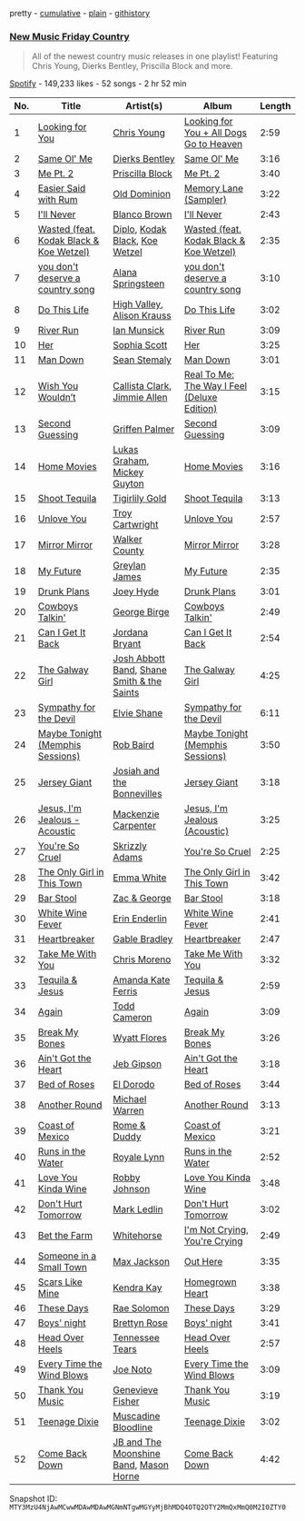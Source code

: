 pretty - [cumulative](/playlists/cumulative/37i9dQZF1DWVn8zvR5ROMB.md) - [plain](/playlists/plain/37i9dQZF1DWVn8zvR5ROMB) - [githistory](https://github.githistory.xyz/mackorone/spotify-playlist-archive/blob/main/playlists/plain/37i9dQZF1DWVn8zvR5ROMB)

### [New Music Friday Country](https://open.spotify.com/playlist/37i9dQZF1DWVn8zvR5ROMB)

> All of the newest country music releases in one playlist! Featuring Chris Young, Dierks Bentley, Priscilla Block and more.

[Spotify](https://open.spotify.com/user/spotify) - 149,233 likes - 52 songs - 2 hr 52 min

| No. | Title | Artist(s) | Album | Length |
|---|---|---|---|---|
| 1 | [Looking for You](https://open.spotify.com/track/67IfTiMwPNN0wQE7Scfzu9) | [Chris Young](https://open.spotify.com/artist/4BYxqVkZyFjtik7crYLg5Q) | [Looking for You + All Dogs Go to Heaven](https://open.spotify.com/album/1Z9asNGoCrbamQYIoR9Q6j) | 2:59 |
| 2 | [Same Ol' Me](https://open.spotify.com/track/2j9qsSH43C5uLA9plM8532) | [Dierks Bentley](https://open.spotify.com/artist/7x8nK0m0cP2ksQf0mjWdPS) | [Same Ol' Me](https://open.spotify.com/album/35yIxwyaotm2loJwUWdbQc) | 3:16 |
| 3 | [Me Pt\. 2](https://open.spotify.com/track/6C4dL9m6mVWPNyIst3o9HU) | [Priscilla Block](https://open.spotify.com/artist/6BpvASijzSWj7gnZD4Dvf1) | [Me Pt\. 2](https://open.spotify.com/album/73L4E257h0FFOUu4HflhPm) | 3:40 |
| 4 | [Easier Said with Rum](https://open.spotify.com/track/0ldNuRVJEd701YS7trW3ot) | [Old Dominion](https://open.spotify.com/artist/6y8XlgIV8BLlIg1tT1R10i) | [Memory Lane \(Sampler\)](https://open.spotify.com/album/4V44bvifYsLR3aXWlJuvHs) | 3:22 |
| 5 | [I'll Never](https://open.spotify.com/track/2c9WCG3eAxbCUiEbvAVj2z) | [Blanco Brown](https://open.spotify.com/artist/3yzRiNMZdTsSUgplcyYZ4i) | [I'll Never](https://open.spotify.com/album/18EtwJgfmxArCatnS6w49T) | 2:43 |
| 6 | [Wasted \(feat\. Kodak Black & Koe Wetzel\)](https://open.spotify.com/track/7ndDjjFDzw6Q68TmIzgHep) | [Diplo](https://open.spotify.com/artist/5fMUXHkw8R8eOP2RNVYEZX), [Kodak Black](https://open.spotify.com/artist/46SHBwWsqBkxI7EeeBEQG7), [Koe Wetzel](https://open.spotify.com/artist/1Tie3AZgLQZqYEp8Fv4zOZ) | [Wasted \(feat\. Kodak Black & Koe Wetzel\)](https://open.spotify.com/album/3H6onVGHhKCNYV3ctLLMBf) | 2:35 |
| 7 | [you don't deserve a country song](https://open.spotify.com/track/6Ucd3amMzVE9d4UeimUUUS) | [Alana Springsteen](https://open.spotify.com/artist/4TPT9nwjRvEV49q7f8p4fy) | [you don't deserve a country song](https://open.spotify.com/album/2bjwSohuICaxJuvKX9Fh0M) | 3:10 |
| 8 | [Do This Life](https://open.spotify.com/track/20b1ZVJECgqoqGKYZtlYzv) | [High Valley](https://open.spotify.com/artist/5sQqZtsAbXAoAnvA8iN9kN), [Alison Krauss](https://open.spotify.com/artist/5J6L7N6B4nI1M5cwa29mQG) | [Do This Life](https://open.spotify.com/album/2AGbKNoFBqHgrfKjUOksc2) | 3:02 |
| 9 | [River Run](https://open.spotify.com/track/5dXlTSS5qfLerFrdR32LXA) | [Ian Munsick](https://open.spotify.com/artist/7HjGPPtdNuHcK8crc7iNkn) | [River Run](https://open.spotify.com/album/3mBdZACUd5ArkYoWDRD2nW) | 3:09 |
| 10 | [Her](https://open.spotify.com/track/0DxQMXqaPwr0sEhLJJLycH) | [Sophia Scott](https://open.spotify.com/artist/3lNLsfeVJSiSyjk2tXnPAp) | [Her](https://open.spotify.com/album/7I2c6Y3Gmbwq4uFcUH4Dv4) | 3:25 |
| 11 | [Man Down](https://open.spotify.com/track/1MdDSHdHItoEtGTMPe6m2u) | [Sean Stemaly](https://open.spotify.com/artist/2dZ1l4hWgtbMS0N5T9Oalb) | [Man Down](https://open.spotify.com/album/6YUOrIBzNM5gTyYHZ9ZAcW) | 3:01 |
| 12 | [Wish You Wouldn’t](https://open.spotify.com/track/6n4oQej0fopZK1Vijr6CFo) | [Callista Clark](https://open.spotify.com/artist/5aizOVB0aFinBgezLPkhnm), [Jimmie Allen](https://open.spotify.com/artist/147nKr9upHZSSxqCzh9j7c) | [Real To Me: The Way I Feel \(Deluxe Edition\)](https://open.spotify.com/album/5dMuhkxPLZSmG1uGMuPEf1) | 3:15 |
| 13 | [Second Guessing](https://open.spotify.com/track/0rrF82CbDxrY8y5nDVM7um) | [Griffen Palmer](https://open.spotify.com/artist/00b93R5OC1EHaBxEdQUfAQ) | [Second Guessing](https://open.spotify.com/album/3dUeViIWtPKrhBzcSzuXAD) | 3:09 |
| 14 | [Home Movies](https://open.spotify.com/track/17MgFhOFZc6JvSRHANh0rY) | [Lukas Graham](https://open.spotify.com/artist/25u4wHJWxCA9vO0CzxAbK7), [Mickey Guyton](https://open.spotify.com/artist/6nfN5B7Jmi853SHa9106Hz) | [Home Movies](https://open.spotify.com/album/5VCVMgNgN16eWS7kReGzEt) | 3:16 |
| 15 | [Shoot Tequila](https://open.spotify.com/track/6nTul7GTW3DInboBkJvvHw) | [Tigirlily Gold](https://open.spotify.com/artist/0z4vOhwPxS2J5ULMg8edzb) | [Shoot Tequila](https://open.spotify.com/album/6qm6WlvE5XIrFEoYTcKT2Q) | 3:13 |
| 16 | [Unlove You](https://open.spotify.com/track/1jAzdHn0n2mODt7ZwW9S8N) | [Troy Cartwright](https://open.spotify.com/artist/24I45QsPZf5Gr7aVlVmTfr) | [Unlove You](https://open.spotify.com/album/5qYZqs3PoSTi0pozQm4zSH) | 2:57 |
| 17 | [Mirror Mirror](https://open.spotify.com/track/5wPtqoXt8zNzahGo8ddVBz) | [Walker County](https://open.spotify.com/artist/4O8A9zKc4TrSgV0RQp0cRg) | [Mirror Mirror](https://open.spotify.com/album/2piO0gBC50BNPmipi0ngdg) | 3:28 |
| 18 | [My Future](https://open.spotify.com/track/3BgmOSHUxnpSAcUM1ekBrj) | [Greylan James](https://open.spotify.com/artist/0obiwW8UEpyliJ4xhXqrra) | [My Future](https://open.spotify.com/album/3ar0skKJQsyath9XFqdFDh) | 2:35 |
| 19 | [Drunk Plans](https://open.spotify.com/track/7aquXzKa4ABAOshANU0qio) | [Joey Hyde](https://open.spotify.com/artist/6zAROtrmmahss9R8KCCWRo) | [Drunk Plans](https://open.spotify.com/album/1XyWXqkjfSA9gnFAsSNCY3) | 3:01 |
| 20 | [Cowboys Talkin'](https://open.spotify.com/track/2jz9PifMeY1ZYmE720XkID) | [George Birge](https://open.spotify.com/artist/27R1aBy7FfkYevfYen4sMp) | [Cowboys Talkin'](https://open.spotify.com/album/3C4reNN9sXoVmK5CArdmzk) | 2:49 |
| 21 | [Can I Get It Back](https://open.spotify.com/track/3dRMxBaouik33046d8r5fL) | [Jordana Bryant](https://open.spotify.com/artist/69CLILkCLdR4JOoQieAFm2) | [Can I Get It Back](https://open.spotify.com/album/6Xe4MJT37L8Bqi6LJ5WgDy) | 2:54 |
| 22 | [The Galway Girl](https://open.spotify.com/track/4HrdoGHlfUq1D0wJm1kZkD) | [Josh Abbott Band](https://open.spotify.com/artist/2EJ5MRZCzpHSSNNEpTx9Kb), [Shane Smith & the Saints](https://open.spotify.com/artist/4pLxUMyDrijXynrUP59whJ) | [The Galway Girl](https://open.spotify.com/album/3hW3sQNLMGyjGyGQmEAMTr) | 4:25 |
| 23 | [Sympathy for the Devil](https://open.spotify.com/track/6h9Fw1r8UrEjLLV1Olr8eI) | [Elvie Shane](https://open.spotify.com/artist/2eIB6vFotL2su94z3pUC1j) | [Sympathy for the Devil](https://open.spotify.com/album/4YB4OSIynZQsL1z0OhNhri) | 6:11 |
| 24 | [Maybe Tonight \(Memphis Sessions\)](https://open.spotify.com/track/5YPirFdVdnIZjzxFEtVaZu) | [Rob Baird](https://open.spotify.com/artist/1eE9EMjfAxDNT22LXc4Xpt) | [Maybe Tonight \(Memphis Sessions\)](https://open.spotify.com/album/79fZSdLiTUjTsHATo86h8f) | 3:50 |
| 25 | [Jersey Giant](https://open.spotify.com/track/1md6N1TV9uNH2VdiCcYEkM) | [Josiah and the Bonnevilles](https://open.spotify.com/artist/3FMcVBx2TMq2f5gEPcUieC) | [Jersey Giant](https://open.spotify.com/album/7HwlzPe0rapJWoSeLp9KDn) | 3:18 |
| 26 | [Jesus, I'm Jealous \- Acoustic](https://open.spotify.com/track/0uL4SapXUqoglkXcxSxxDY) | [Mackenzie Carpenter](https://open.spotify.com/artist/1gYlQ5LjfQz9QPaCApCsDZ) | [Jesus, I'm Jealous \(Acoustic\)](https://open.spotify.com/album/4ukUWOwW7hB7JJUKehg5gi) | 3:25 |
| 27 | [You're So Cruel](https://open.spotify.com/track/7eGTNVmPCLLg1H80egouhZ) | [Skrizzly Adams](https://open.spotify.com/artist/6cHNKcqDykgDCRgnvKdSfK) | [You're So Cruel](https://open.spotify.com/album/7IUuXW09EzBCNXRSR5KdA0) | 2:25 |
| 28 | [The Only Girl in This Town](https://open.spotify.com/track/7srtUghHdazY4WJBbOlk1S) | [Emma White](https://open.spotify.com/artist/0jyVlKezMuRdYUzTxp5vRM) | [The Only Girl in This Town](https://open.spotify.com/album/7fbU6BAbja1mNYnXcA4HQK) | 3:42 |
| 29 | [Bar Stool](https://open.spotify.com/track/3BXXeeDb5cRoU8ltoBSwZL) | [Zac & George](https://open.spotify.com/artist/7iRcNlPUgLcb7ypcVzSOCh) | [Bar Stool](https://open.spotify.com/album/0SjN1060n5MWfmGaveIxx0) | 3:18 |
| 30 | [White Wine Fever](https://open.spotify.com/track/3NkQqI6tzRrU1RBWYdn112) | [Erin Enderlin](https://open.spotify.com/artist/3ZRP1FiHFKaftTFYOMsFxj) | [White Wine Fever](https://open.spotify.com/album/1YU58rXCQi3aRacvSYYtxH) | 2:41 |
| 31 | [Heartbreaker](https://open.spotify.com/track/0nuWM8tQsLjFmi4pK0hkKA) | [Gable Bradley](https://open.spotify.com/artist/2wHxKvmyVbfpfcynrta2z1) | [Heartbreaker](https://open.spotify.com/album/7fZkKb3GsZ0aPaDsKcNecX) | 2:47 |
| 32 | [Take Me With You](https://open.spotify.com/track/63NHWmcOqFvV7ZgFub36EP) | [Chris Moreno](https://open.spotify.com/artist/4Bikw36AHYxTvphOQCWykA) | [Take Me With You](https://open.spotify.com/album/0sp3Gbs5eRrl0Hndwn3xBy) | 3:32 |
| 33 | [Tequila & Jesus](https://open.spotify.com/track/5JmPEM8bSll0vER2dileMA) | [Amanda Kate Ferris](https://open.spotify.com/artist/70fLCgRxbluMfGRaiWAr49) | [Tequila & Jesus](https://open.spotify.com/album/26r9eUuVGcHmTnUvkosR8S) | 2:59 |
| 34 | [Again](https://open.spotify.com/track/0Ustl8OXZB4GLaGK8HuIPa) | [Todd Cameron](https://open.spotify.com/artist/1GDTrfwX4qatgMsAdV5WiL) | [Again](https://open.spotify.com/album/434Wsj2X1jxkxnq4jKq5Sb) | 3:09 |
| 35 | [Break My Bones](https://open.spotify.com/track/1VSJKbdlrDRdI8oYu3tnzi) | [Wyatt Flores](https://open.spotify.com/artist/46lEQmDJLJeyltECJYJv1Y) | [Break My Bones](https://open.spotify.com/album/6jfQgc5MPRJrPqeJ8L1eu5) | 3:26 |
| 36 | [Ain't Got the Heart](https://open.spotify.com/track/5WvHZvK7EkrTFOSttRAmTv) | [Jeb Gipson](https://open.spotify.com/artist/3MG8H6zu9EvmL5sRtFpDMF) | [Ain't Got the Heart](https://open.spotify.com/album/4dJrfQpx73rRWTpN84an2P) | 3:18 |
| 37 | [Bed of Roses](https://open.spotify.com/track/1KiOU4CV744ifyal32xXP6) | [El Dorodo](https://open.spotify.com/artist/6sUWXsmu4XcTynrokoDkg7) | [Bed of Roses](https://open.spotify.com/album/1UK1SQs4pkjWsjZPxR58le) | 3:44 |
| 38 | [Another Round](https://open.spotify.com/track/11VDLa4XbXDIPC6rxbpAy1) | [Michael Warren](https://open.spotify.com/artist/4jaMlhvqHdr7aBdujxJ8Dq) | [Another Round](https://open.spotify.com/album/1cziB9zkAdtab5TMnmJ8sH) | 3:13 |
| 39 | [Coast of Mexico](https://open.spotify.com/track/24OQkw4XBqokeDVSo02QkE) | [Rome & Duddy](https://open.spotify.com/artist/56sqxTFviOe84mo1jj3faF) | [Coast of Mexico](https://open.spotify.com/album/55Y4qTA9jMWi34RUt8i0w4) | 3:21 |
| 40 | [Runs in the Water](https://open.spotify.com/track/23N88NB06TPBz1hnmWGD7O) | [Royale Lynn](https://open.spotify.com/artist/7dvWKl1x7kPPPiDDBibQaK) | [Runs in the Water](https://open.spotify.com/album/30MV0NI0oRjedV3vXrGSCi) | 2:52 |
| 41 | [Love You Kinda Wine](https://open.spotify.com/track/5MmG6OZkTfTujtbt97W5ZJ) | [Robby Johnson](https://open.spotify.com/artist/1yKm1X4CnWuMKpiFXlDNgs) | [Love You Kinda Wine](https://open.spotify.com/album/0AgysCa83U2hCIKPB36zas) | 3:48 |
| 42 | [Don't Hurt Tomorrow](https://open.spotify.com/track/3XxrHocVCxYAzngkTjgaes) | [Mark Ledlin](https://open.spotify.com/artist/5qcJdMBiyDrEyqDgplPfh5) | [Don't Hurt Tomorrow](https://open.spotify.com/album/5UAquGztN5QQSnvN6VIzOM) | 3:02 |
| 43 | [Bet the Farm](https://open.spotify.com/track/0pnlQEGorBpiIr67R5hsdS) | [Whitehorse](https://open.spotify.com/artist/3PSH5PsWfZQiD2wieKU0ss) | [I'm Not Crying, You're Crying](https://open.spotify.com/album/2yNUReN1do8Qbg6xkfJiw6) | 2:49 |
| 44 | [Someone in a Small Town](https://open.spotify.com/track/0z9BWlwwnXf43hIht63fqC) | [Max Jackson](https://open.spotify.com/artist/6uxoiISyynknybWW6SQrTe) | [Out Here](https://open.spotify.com/album/6J013FF5t7AYV5OUYYtjTH) | 3:35 |
| 45 | [Scars Like Mine](https://open.spotify.com/track/5weOdZgsRFrbFICHc2Wpkz) | [Kendra Kay](https://open.spotify.com/artist/55wvuImkFMHjZ1nYmhdXYJ) | [Homegrown Heart](https://open.spotify.com/album/4AZNC4IUI2uN9O88CWIrEP) | 3:38 |
| 46 | [These Days](https://open.spotify.com/track/2G2LEDfGyClnyT7BHdBt5P) | [Rae Solomon](https://open.spotify.com/artist/7at7kcgaPBhQ81Ywmtnjkd) | [These Days](https://open.spotify.com/album/4WBH81EKYo6ah7rpOH1ibd) | 3:29 |
| 47 | [Boys' night](https://open.spotify.com/track/73he95SqLWfFXaWy7iKhum) | [Brettyn Rose](https://open.spotify.com/artist/6nWt7zuZMhRyN0ZTx47dVn) | [Boys' night](https://open.spotify.com/album/6pjiU22g79mRPtXUPDGsvs) | 3:41 |
| 48 | [Head Over Heels](https://open.spotify.com/track/1jYSPfNifaG203iocWz3Dk) | [Tennessee Tears](https://open.spotify.com/artist/1OepmLWhBeEx78WuUhnuHp) | [Head Over Heels](https://open.spotify.com/album/2Zwca1zlGTxQ9jvBQOeSoU) | 2:57 |
| 49 | [Every Time the Wind Blows](https://open.spotify.com/track/75uibUPA6MfDNMvMkVdvUi) | [Joe Noto](https://open.spotify.com/artist/5LdcH2qfkgvOFBkwSSQWz3) | [Every Time the Wind Blows](https://open.spotify.com/album/4Imsm6pmgopxjnMpO3ETov) | 3:09 |
| 50 | [Thank You Music](https://open.spotify.com/track/2x5yqSwOT9Ym6GyC7e0ivt) | [Genevieve Fisher](https://open.spotify.com/artist/72fK1tR09pjiiGHJciVg73) | [Thank You Music](https://open.spotify.com/album/2qN62TjOSiHBdhMpcy3g1r) | 3:19 |
| 51 | [Teenage Dixie](https://open.spotify.com/track/6wnnwyj7qwd1ry2CH2LjEP) | [Muscadine Bloodline](https://open.spotify.com/artist/0EyZDKtc41e4A3a3v69MxD) | [Teenage Dixie](https://open.spotify.com/album/16ieiOh4bGfXzs6gA8peRQ) | 3:02 |
| 52 | [Come Back Down](https://open.spotify.com/track/0I9huwsNKzSzkXy7MW6ujw) | [JB and The Moonshine Band](https://open.spotify.com/artist/0fY9RWMWc5guge9XOKe4OW), [Mason Horne](https://open.spotify.com/artist/341ntJveJBpKhKj316dttw) | [Come Back Down](https://open.spotify.com/album/0l8v1sHgKl84eEQUpaKoXs) | 4:42 |

Snapshot ID: `MTY3MzU4NjAwMCwwMDAwMDAwMGNmNTgwMGYyMjBhMDQ4OTQ2OTY2MmQxMmQ0M2I0ZTY0`
